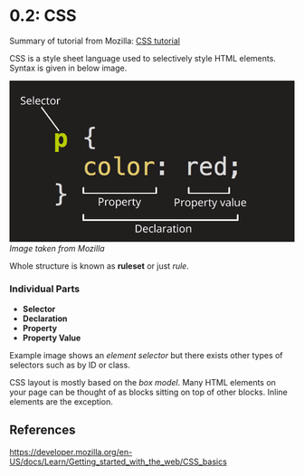 # 0.2: CSS

Summary of tutorial from Mozilla: [CSS tutorial](https://developer.mozilla.org/en-US/docs/Learn/Getting_started_with_the_web/CSS_basics)

CSS is a style sheet language used to selectively style HTML elements. Syntax is given in below image.

![CSS code snippet](../images/0.2-css-sample.png)<br>
*Image taken from Mozilla*

Whole structure is known as **ruleset** or just *rule*.

### Individual Parts
- **Selector** 
- **Declaration** 
- **Property** 
- **Property Value**

Example image shows an *element selector* but there exists other types of selectors such as by ID or class. 

CSS layout is mostly based on the *box model*. Many HTML elements on your page can be thought of as blocks sitting on top of other blocks. Inline elements are the exception. 

## References
https://developer.mozilla.org/en-US/docs/Learn/Getting_started_with_the_web/CSS_basics
